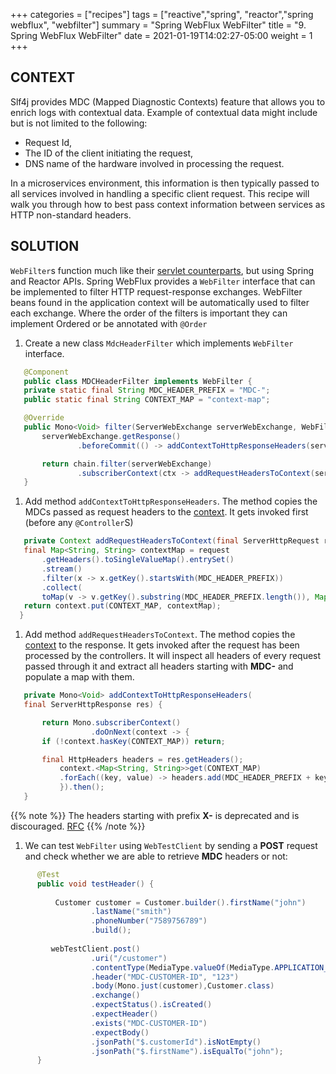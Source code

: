 +++
categories = ["recipes"]
tags = ["reactive","spring", "reactor","spring webflux", "webfilter"]
summary = "Spring WebFlux WebFilter"
title = "9. Spring WebFlux WebFilter"
date = 2021-01-19T14:02:27-05:00
weight = 1
+++

## CONTEXT
Slf4j provides MDC (Mapped Diagnostic Contexts) feature that allows you to enrich logs with contextual data.
Example of contextual data might include but is not limited to the following:

* Request Id,
* The ID of the client initiating the request,
* DNS name of the hardware involved in processing the request.

In a microservices environment, this information is then typically passed to all services involved in handling a specific client request.
This recipe will walk you through how to best pass context information between services as HTTP non-standard headers.

## SOLUTION

`WebFilter`s function much like their [servlet counterparts](https://www.oracle.com/java/technologies/filters.html), but using Spring
and Reactor APIs. Spring WebFlux provides a `WebFilter` interface that can be implemented to filter HTTP request-response exchanges. WebFilter beans found in the application context will be automatically used to filter each exchange.
Where the order of the filters is important they can implement Ordered or be annotated with `@Order`

1. Create a new class `MdcHeaderFilter` which implements `WebFilter` interface.

 ```java
    @Component
    public class MDCHeaderFilter implements WebFilter {
    private static final String MDC_HEADER_PREFIX = "MDC-";
    public static final String CONTEXT_MAP = "context-map";

    @Override
    public Mono<Void> filter(ServerWebExchange serverWebExchange, WebFilterChain chain) {
        serverWebExchange.getResponse()
                .beforeCommit(() -> addContextToHttpResponseHeaders(serverWebExchange.getResponse()));

        return chain.filter(serverWebExchange)
                .subscriberContext(ctx -> addRequestHeadersToContext(serverWebExchange.getRequest(), ctx));
    }
 ```
1. Add method `addContextToHttpResponseHeaders`. The method copies the MDCs passed as request headers to the [context](https://projectreactor.io/docs/core/release/reference/#context).
   It gets invoked first (before any `@Controller`S)
 ```java
    private Context addRequestHeadersToContext(final ServerHttpRequest request, final Context context) {
    final Map<String, String> contextMap = request
        .getHeaders().toSingleValueMap().entrySet()
        .stream()
        .filter(x -> x.getKey().startsWith(MDC_HEADER_PREFIX))
        .collect(
        toMap(v -> v.getKey().substring(MDC_HEADER_PREFIX.length()), Map.Entry::getValue));
    return context.put(CONTEXT_MAP, contextMap);
   }
 ``` 

1. Add method `addRequestHeadersToContext`. The method copies the [context](https://projectreactor.io/docs/core/release/reference/#context) to the response. It 
   gets invoked after the request has been processed by the controllers. It will inspect all headers of every request passed through it and 
   extract all headers starting with **MDC-** and populate a map with them. 
     
 ```java
    private Mono<Void> addContextToHttpResponseHeaders(
    final ServerHttpResponse res) {

        return Mono.subscriberContext()
                   .doOnNext(context -> {
        if (!context.hasKey(CONTEXT_MAP)) return;

        final HttpHeaders headers = res.getHeaders();
            context.<Map<String, String>>get(CONTEXT_MAP)
            .forEach((key, value) -> headers.add(MDC_HEADER_PREFIX + key, value));
            }).then();
    } 
 ``` 

{{% note  %}}
The headers starting with prefix **X-** is deprecated and is discouraged. [RFC](https://tools.ietf.org/html/rfc6648)
{{% /note  %}}

1. We can test `WebFilter` using `WebTestClient` by sending a **POST** request and check whether we are able to retrieve
   **MDC** headers or not:
   
 ```java
       @Test
       public void testHeader() {
   
           Customer customer = Customer.builder().firstName("john")
                   .lastName("smith")
                   .phoneNumber("7589756789")
                   .build();
   
          webTestClient.post()
                   .uri("/customer")
                   .contentType(MediaType.valueOf(MediaType.APPLICATION_JSON_VALUE))
                   .header("MDC-CUSTOMER-ID", "123")
                   .body(Mono.just(customer),Customer.class)
                   .exchange()
                   .expectStatus().isCreated()
                   .expectHeader()
                   .exists("MDC-CUSTOMER-ID")
                   .expectBody()
                   .jsonPath("$.customerId").isNotEmpty()
                   .jsonPath("$.firstName").isEqualTo("john");
       }
 ```